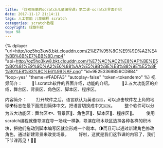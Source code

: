 ```yaml
---
title: 「炒鸡简单的scratch儿童编程课」第二课-scratch界面介绍
date: 2017-11-17 21:14:11
tags: 人工智能 儿童编程 scratch
categories: scratch教程
copyright: 绿旗科技
top: 98
---
```



{% dplayer "url=http://oz5hq3kw8.bkt.clouddn.com/2%E7%95%8C%E9%9D%A2%E4%BB%8B%E7%BB%8D.mp4" "api=http://oz5hq3kw8.bkt.clouddn.com/%E7%AC%AC2%E8%AF%BE%E5%B0%81%E9%9D%A2%E6%88%AA%E5%9B%BE%E8%88%9E%E5%8F%B0%E8%83%8C%E6%99%AF.png" "id=9E2E3368B56CDBB4" "loop=yes" "theme=#FADFA3" "autoplay=false" "token=tokendemo" %}
视频简介：
&#8195;&#8195;🐹1.scratch软件的界面介绍，功能的介绍。
&#8195;&#8195;🐶2.五大功能区的介绍，舞台区、背景区、角色区、脚本区、程序区。

内容简介：
&#8195;&#8195;打开软件之后，语言默认为英语🇬🇧，可以点击软件左上角的地球🌍标志在最下面找到简体中文，把语言切换成中文🇨🇳。
&#8195;&#8195;整个软件可以分为五大功能区：舞台区🐟、背景区🐬、角色区🐠、脚本区🦀、程序区🐙。<!--more-->
&#8195;&#8195;使用scratch编程就像导演在导一场戏一样🎬，导演在积木块区选择各种各样的积木块，把他们拖动到脚本编写区就会形成一个剧本。🌗而且可以通过新建角色修改角色，通过新建背景来改变场景。
&#8195;&#8195;好啦，这就是我们这节课的内容了，我们下节课再见！👋👄


